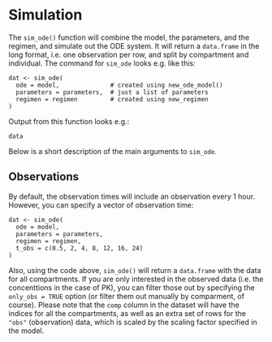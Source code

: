 # Simulation

The `sim_ode()` function will combine the model, the parameters, and the regimen, and simulate out the ODE system. It will return a `data.frame` in the long format, i.e. one observation per row, and split by compartment and individual. The command for `sim_ode` looks e.g. like this:

    dat <- sim_ode(
      ode = model,              # created using new_ode_model()
      parameters = parameters,  # just a list of parameters
      regimen = regimen         # created using new_regimen
    )

Output from this function looks e.g.:

    data

Below is a short description of the main arguments to `sim_ode`.

## Observations

By default, the observation times will include an observation every 1 hour. However, you can specify a vector of observation time:

    dat <- sim_ode(
      ode = model,
      parameters = parameters,
      regimen = regimen,
      t_obs = c(0.5, 2, 4, 8, 12, 16, 24)
    )

Also, using the code above, `sim_ode()` will return a `data.frame` with the data for all compartments.
If you are only interested in the observed data (i.e. the concenttions in the case of PK), you can filter those out
by specifying the `only_obs = TRUE` option (or filter them out manually by comparment, of course). Please note that the
`comp` column in the dataset will have the indices for all the compartments, as well as an extra set of rows for the `"obs"`
 (observation) data, which is scaled by the scaling factor specified in the model.

